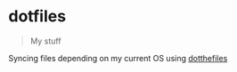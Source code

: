 # dotfiles

> My stuff

Syncing files depending on my current OS using [dotthefiles](https://github.com/viktor-ku/dotthefiles)
